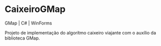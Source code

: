 # CaixeiroGMap
GMap | C# | WinForms 

Projeto de implementação do algorítmo caixeiro viajante com o auxílio da biblioteca GMap.

